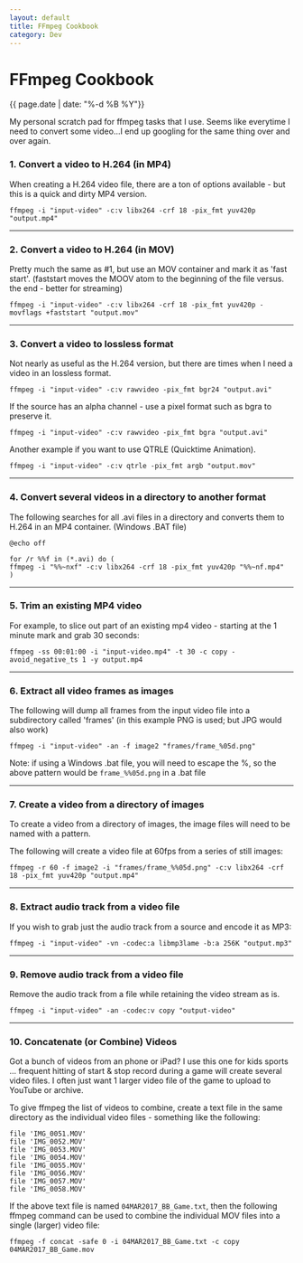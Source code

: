 ```yaml
---
layout: default
title: FFmpeg Cookbook
category: Dev
---
```


# FFmpeg Cookbook #

<div class="date">{{ page.date | date: "%-d %B %Y"}}</div>

My personal scratch pad for ffmpeg tasks that I use.  Seems like everytime I need to convert some video...I end up googling for the same thing over and over again.

### 1. Convert a video to H.264 (in MP4) ###
When creating a H.264 video file, there are a ton of options available - but this is a quick and dirty MP4 version.

```Batchfile
ffmpeg -i "input-video" -c:v libx264 -crf 18 -pix_fmt yuv420p "output.mp4"
```

---

### 2. Convert a video to H.264 (in MOV) ###
Pretty much the same as #1, but use an MOV container and mark it as 'fast start'. (faststart moves the MOOV atom to the beginning of the file versus. the end - better for streaming)

```Batchfile
ffmpeg -i "input-video" -c:v libx264 -crf 18 -pix_fmt yuv420p -movflags +faststart "output.mov"
```

---

### 3. Convert a video to lossless format ###
Not nearly as useful as the H.264 version, but there are times when I need a video in an lossless format.

```Batchfile
ffmpeg -i "input-video" -c:v rawvideo -pix_fmt bgr24 "output.avi"
```

If the source has an alpha channel - use a pixel format such as bgra to preserve it.

```Batchfile
ffmpeg -i "input-video" -c:v rawvideo -pix_fmt bgra "output.avi"
```

Another example if you want to use QTRLE (Quicktime Animation).

```Batchfile
ffmpeg -i "input-video" -c:v qtrle -pix_fmt argb "output.mov"
```



---

### 4. Convert several videos in a directory to another format ###

The following searches for all .avi files in a directory and converts them to H.264 in an MP4 container. (Windows .BAT file)

```Batchfile
@echo off

for /r %%f in (*.avi) do (
ffmpeg -i "%%~nxf" -c:v libx264 -crf 18 -pix_fmt yuv420p "%%~nf.mp4"
)
```

---

### 5. Trim an existing MP4 video ###

For example, to slice out part of an existing mp4 video - starting at the 1 minute mark and grab 30 seconds:

```Batchfile
ffmpeg -ss 00:01:00 -i "input-video.mp4" -t 30 -c copy -avoid_negative_ts 1 -y output.mp4
```

---

### 6. Extract all video frames as images ###

The following will dump all frames from the input video file into a subdirectory called 'frames' (in this example PNG is used; but JPG would also work)

```Batchfile
ffmpeg -i "input-video" -an -f image2 "frames/frame_%05d.png"
```

Note: if using a Windows .bat file, you will need to escape the %, so the above pattern would be `frame_%%05d.png` in a .bat file

---

### 7. Create a video from a directory of images ###

To create a video from a directory of images, the image files will need to be named with a pattern.  

The following will create a video file at 60fps from a series of still images:

```Batchfile
ffmpeg -r 60 -f image2 -i "frames/frame_%%05d.png" -c:v libx264 -crf 18 -pix_fmt yuv420p "output.mp4"
```

---

### 8. Extract audio track from a video file ###

If you wish to grab just the audio track from a source and encode it as MP3:

```Batchfile
ffmpeg -i "input-video" -vn -codec:a libmp3lame -b:a 256K "output.mp3"
```

---

### 9. Remove audio track from a video file ###

Remove the audio track from a file while retaining the video stream as is.

```Batchfile
ffmpeg -i "input-video" -an -codec:v copy "output-video"
```

---

### 10. Concatenate (or Combine) Videos ###
Got a bunch of videos from an phone or iPad?  I use this one for kids sports ... frequent hitting of start & stop record during a game will create several video files.
I often just want 1 larger video file of the game to upload to YouTube or archive.

To give ffmpeg the list of videos to combine, create a text file in the same directory as the individual video files - something like the following:

```Batchfile
file 'IMG_0051.MOV'
file 'IMG_0052.MOV'
file 'IMG_0053.MOV'
file 'IMG_0054.MOV'
file 'IMG_0055.MOV'
file 'IMG_0056.MOV'
file 'IMG_0057.MOV'
file 'IMG_0058.MOV'
```

If the above text file is named `04MAR2017_BB_Game.txt`, then the following ffmpeg command can be used to combine the individual MOV files into a single (larger) video file:

```Batchfile
ffmpeg -f concat -safe 0 -i 04MAR2017_BB_Game.txt -c copy 04MAR2017_BB_Game.mov
```

